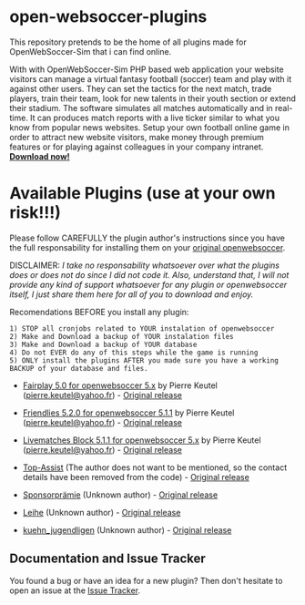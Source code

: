 # open-websoccer-plugins
This repository pretends to be the home of all plugins made for OpenWebSoccer-Sim that i can find online. 

With with OpenWebSoccer-Sim PHP based web application your website visitors can manage a virtual fantasy football (soccer) team and play with it against other users. They can set the tactics for the next match, trade players, train their team, look for new talents in their youth section or extend their stadium. 
The software simulates all matches automatically and in real-time. It can produces match reports with a live ticker similar to what you know from popular news websites. Setup your own football online game in order to attract new website visitors, make money through premium features or for playing against colleagues in your company intranet. **[Download now!](https://github.com//joseborges/open-websoccer/releases/tag/v5.2.3)**

# Available Plugins (use at your own risk!!!)
Please follow CAREFULLY the plugin author's instructions since you have the full responsability for installing them on your [original openwebsoccer](https://github.com/ihofmann/open-websoccer).

DISCLAIMER: *I take no responsability whatsoever over what the plugins does or does not do since I did not code it. Also, understand that, I will not provide any kind of support whatsoever for any plugin or openwebsoccer itself, I just share them here for all of you to download and enjoy.*

Recomendations BEFORE you install any plugin:

    1) STOP all cronjobs related to YOUR instalation of openwebsoccer
    2) Make and Download a backup of YOUR instalation files
    3) Make and Download a backup of YOUR database
    4) Do not EVER do any of this steps while the game is running
    5) ONLY install the plugins AFTER you made sure you have a working BACKUP of your database and files.


- [Fairplay 5.0 for openwebsoccer 5.x](Fairplay_5.0.0_WebsoccerExtension/) by Pierre Keutel (<pierre.keutel@yahoo.fr>) - [Original release](http://www.sim-raisal.de/Forum/showthread.php?tid=32)

- [Friendlies 5.2.0 for openwebsoccer 5.1.1](Friendlies_5.2.0_WebsoccerExtension/) by Pierre Keutel (<pierre.keutel@yahoo.fr>) - [Original release](http://www.sim-raisal.de/Forum/showthread.php?tid=22)

- [Livematches Block 5.1.1 for openwebsoccer 5.x](LivetickerResults_5.1.1_WebsoccerExtension/) by Pierre Keutel (<pierre.keutel@yahoo.fr>) - [Original release](http://www.sim-raisal.de/Forum/showthread.php?tid=23)

- [Top-Assist](Top-Assist/) (The author does not want to be mentioned, so the contact details have been removed from the code) - [Original release](http://www.sim-raisal.de/Forum/showthread.php?tid=41)

- [Sponsorprämie](Sponsorprämie/) (Unknown author) - [Original release](http://www.sim-raisal.de/Forum/showthread.php?tid=42)

- [Leihe](Leihe/) (Unknown author) - [Original release](http://www.sim-raisal.de/Forum/showthread.php?tid=38)

- [kuehn_jugendligen](kuehn_jugendligen/) (Unknown author) - [Original release](http://www.sim-raisal.de/Forum/showthread.php?tid=95)

## Documentation and Issue Tracker

You found a bug or have an idea for a new plugin? Then don't hesitate to open an issue at the [Issue Tracker](https://github.com/joseborges/open-websoccer-plugins/issues).

